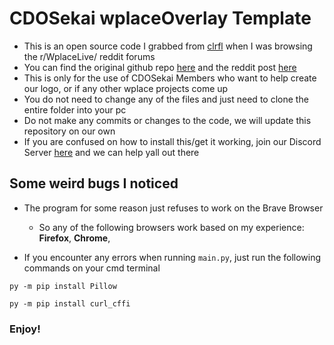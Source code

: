 # CDOSekai wplaceOverlay Template
- This is an open source code I grabbed from [clrfl](<https://github.com/clrfl>) when I was browsing the r/WplaceLive/ reddit forums
- You can find the original github repo [here](<https://github.com/clrfl/wplaceOverlay>) and the reddit post [here](<https://www.reddit.com/r/WplaceLive/comments/1me5ehv/i_developed_a_canvas_overlay_for_personal_use/>)
- This is only for the use of CDOSekai Members who want to help create our logo, or if any other wplace projects come up
- You do not need to change any of the files and just need to clone the entire folder into your pc
- Do not make any commits or changes to the code, we will update this repository on our own
- If you are confused on how to install this/get it working, join our Discord Server [here](<https://discord.gg/r6mbJwsFMd>) and we can help yall out there

## Some weird bugs I noticed
- The program for some reason just refuses to work on the Brave Browser
  - So any of the following browsers work based on my experience: **Firefox**, **Chrome**,

- If you encounter any errors when running ```main.py```, just run the following commands on your cmd terminal
```
py -m pip install Pillow

py -m pip install curl_cffi
```
### Enjoy! 
